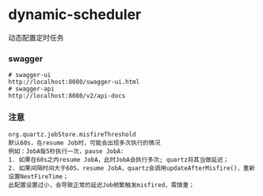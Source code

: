 # dynamic-scheduler
动态配置定时任务

### swagger
```
# swagger-ui
http://localhost:8080/swagger-ui.html
# swagger-api
http://localhost:8080/v2/api-docs
```

### 注意
```
org.quartz.jobStore.misfireThreshold
默认60s，在resume Job时，可能会出现多次执行的情况
例如：JobA每5秒执行一次，pause JobA: 
1. 如果在60s之内resume JobA，此时JobA会执行多次; quartz将其当做延迟；
2. 如果间隔时间大于60S，resume JobA，quartz会调用updateAfterMisfire()，重新设置NextFireTime；
此配置设置过小，会导致正常的延迟Job频繁触发misfired，需慎重；
```
